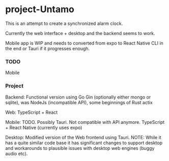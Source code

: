 # project-Untamo
This is an attempt to create a synchronized alarm clock.

Currently the web interface + desktop and the backend seems to work.

Mobile app is WIP and needs to converted from expo to React Native CLI in the end or Tauri  if it progresses enough.



### TODO
Mobile

### Project

Backend: Functional version using Go Gin (optionally either mongo or sqlite), was NodeJs (incompatible API), some beginnings of Rust actix

Web: TypeScript + React

Mobile: TODO. Possibly Tauri. Not compatible with API anymore.  TypeScript + React Native (currently uses expo)

Desktop: Modified version of the Web frontend using Tauri. NOTE:  While it has a quite similar code base it has significant changes to support desktop and workarounds to plausible issues with desktop web engines (buggy audio etc).
